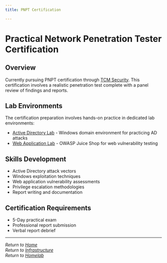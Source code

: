 ```yaml
---
title: PNPT Certification

---
```


# Practical Network Penetration Tester Certification

## Overview

Currently pursuing PNPT certification through [TCM Security](https://certifications.tcm-sec.com/pnpt/). This certification involves a realistic penetration test complete with a panel review of findings and reports.

## Lab Environments

The certification preparation involves hands-on practice in dedicated lab environments:

- [Active Directory Lab](../infrastructure/ActiveDirectoryLab.md) - Windows domain environment for practicing AD attacks
- [Web Application Lab](../infrastructure/WebAppLab.md) - OWASP Juice Shop for web vulnerability testing

## Skills Development

- Active Directory attack vectors
- Windows exploitation techniques
- Web application vulnerability assessments
- Privilege escalation methodologies
- Report writing and documentation

## Certification Requirements

- 5-Day practical exam
- Professional report submission
- Verbal report debrief

---

*Return to [Home](../index.md)*  
*Return to [Infrastructure](index.md)*  
*Return to [Homelab](../homelab/index.md)*